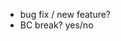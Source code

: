 - bug fix / new feature?   <!-- #issue numbers, if any -->
- BC break? yes/no

<!--
Describe your changes here to communicate to the maintainers why we should accept this pull request.

Please add new tests to show the fix or feature works.

Thanks for contributing!
-->
